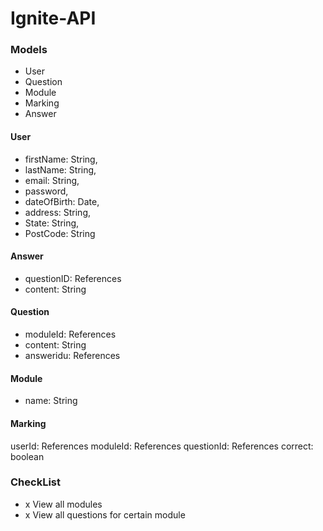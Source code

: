 # Ignite-API
### Models
* User
* Question
* Module
* Marking
* Answer

#### User
* firstName: String,
* lastName: String,
* email: String,
* password,
* dateOfBirth: Date,
* address: String,
* State: String,
* PostCode: String

#### Answer
* questionID: References
* content: String

#### Question
* moduleId: References
* content: String
* answeridu: References

#### Module
* name: String

#### Marking
userId: References
moduleId: References
questionId: References
correct: boolean

### CheckList
* x View all modules
* x View all questions for certain module
